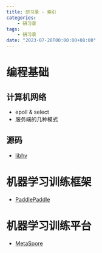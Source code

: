 ```yaml
---
title: 研习录 - 索引
categories: 
    - 研习录
tags:
    - 研习录
date: "2023-07-28T00:00:00+08:00"
---
```

# 编程基础

## 计算机网络

- epoll & select 
- 服务端的几种模式

## 源码

- [libhv](https://github.com/ithewei/libhv)

# 机器学习训练框架
- [PaddlePaddle](https://github.com/PaddlePaddle/Paddle)

# 机器学习训练平台
- [MetaSpore](https://github.com/meta-soul/MetaSpore)

